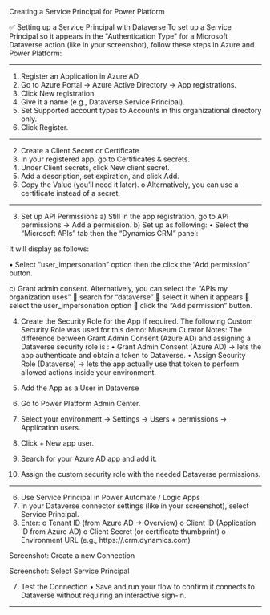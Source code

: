 Creating a Service Principal  for Power Platform

✅ Setting up a Service Principal with Dataverse
To set up a Service Principal so it appears in the "Authentication Type" for a Microsoft Dataverse action (like in your screenshot), follow these steps in Azure and Power Platform:
________________________________________
1. Register an Application in Azure AD
1.	Go to Azure Portal → Azure Active Directory → App registrations.
2.	Click New registration.
3.	Give it a name (e.g., Dataverse Service Principal).
4.	Set Supported account types to Accounts in this organizational directory only.
5.	Click Register.
________________________________________
2. Create a Client Secret or Certificate
1.	In your registered app, go to Certificates & secrets.
2.	Under Client secrets, click New client secret.
3.	Add a description, set expiration, and click Add.
4.	Copy the Value (you’ll need it later).
o	Alternatively, you can use a certificate instead of a secret.
________________________________________
3. Set up API Permissions
a)	Still in the app registration, go to API permissions → Add a permission.
b)	Set up as following:
•	Select the “Microsoft APIs” tab then the “Dynamics CRM” panel:
 
 
It will display as follows:
 
•	Select “user_impersonation” option then the click the “Add permission” button.
 
c)	Grant admin consent.
Alternatively, you can select the “APIs my organization uses”  search for “dataverse”  select it when it appears  select the user_impersonation option  click the “Add permission” button.

4.	Create the Security Role for the App if required. The following Custom Security Role was used for this demo:
Museum Curator
Notes: The difference between Grant Admin Consent (Azure AD) and assigning a Dataverse security role is : 
•	Grant Admin Consent (Azure AD) → lets the app authenticate and obtain a token to Dataverse.
•	Assign Security Role (Dataverse) → lets the app actually use that token to perform allowed actions inside your environment.

5.	Add the App as a User in Dataverse
1.	Go to Power Platform Admin Center.
2.	Select your environment → Settings → Users + permissions → Application users.
3.	Click + New app user.
4.	Search for your Azure AD app and add it.
5.	Assign the custom security role with the needed Dataverse permissions.
________________________________________

6. Use Service Principal in Power Automate / Logic Apps
1.	In your Dataverse connector settings (like in your screenshot), select Service Principal.
2.	Enter:
o	Tenant ID (from Azure AD → Overview)
o	Client ID (Application ID from Azure AD)
o	Client Secret (or certificate thumbprint)
o	Environment URL (e.g., https://<org>.crm.dynamics.com)

Screenshot: Create a new Connection
 

Screenshot: Select Service Principal
 
7. Test the Connection
•	Save and run your flow to confirm it connects to Dataverse without requiring an interactive sign-in.
________________________________________


